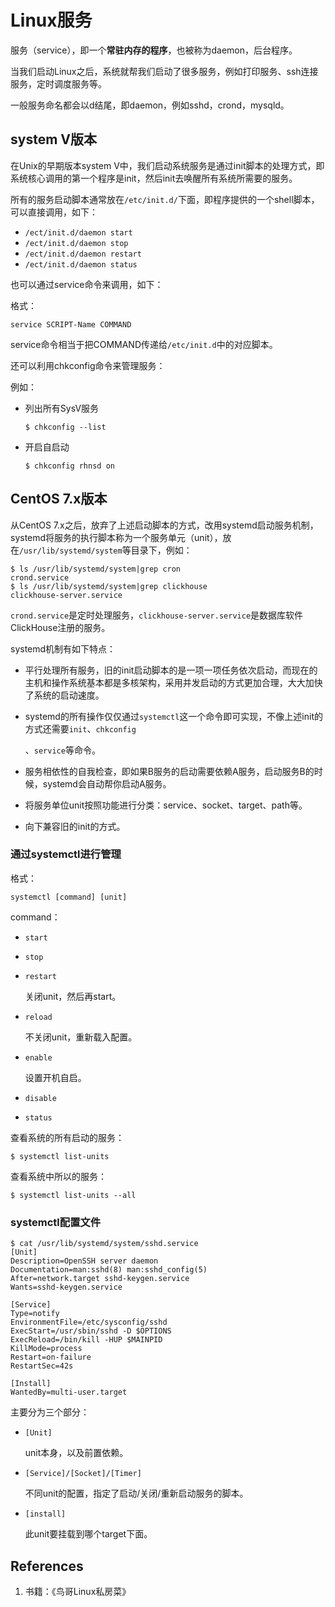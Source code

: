 # Linux服务

服务（service），即一个**常驻内存的程序**，也被称为daemon，后台程序。

当我们启动Linux之后，系统就帮我们启动了很多服务，例如打印服务、ssh连接服务，定时调度服务等。

一般服务命名都会以d结尾，即daemon，例如sshd，crond，mysqld。

## system V版本

在Unix的早期版本system V中，我们启动系统服务是通过init脚本的处理方式，即系统核心调用的第一个程序是init，然后init去唤醒所有系统所需要的服务。

所有的服务启动脚本通常放在`/etc/init.d/`下面，即程序提供的一个shell脚本，可以直接调用，如下：

- `/ect/init.d/daemon start`
- `/ect/init.d/daemon stop`
- `/ect/init.d/daemon restart`
- `/ect/init.d/daemon status`

也可以通过service命令来调用，如下：

格式：

```
service SCRIPT-Name COMMAND
```

service命令相当于把COMMAND传递给`/etc/init.d`中的对应脚本。

还可以利用chkconfig命令来管理服务：

例如：

- 列出所有SysV服务

  ```
  $ chkconfig --list
  ```

- 开启自启动

  ```
  $ chkconfig rhnsd on
  ```

## CentOS 7.x版本

从CentOS 7.x之后，放弃了上述启动脚本的方式，改用systemd启动服务机制，systemd将服务的执行脚本称为一个服务单元（unit），放在`/usr/lib/systemd/system`等目录下，例如：

```
$ ls /usr/lib/systemd/system|grep cron
crond.service
$ ls /usr/lib/systemd/system|grep clickhouse
clickhouse-server.service
```

`crond.service`是定时处理服务，`clickhouse-server.service`是数据库软件ClickHouse注册的服务。

systemd机制有如下特点：

- 平行处理所有服务，旧的init启动脚本的是一项一项任务依次启动，而现在的主机和操作系统基本都是多核架构，采用并发启动的方式更加合理，大大加快了系统的启动速度。

- systemd的所有操作仅仅通过`systemctl`这一个命令即可实现，不像上述init的方式还需要`init`、`chkconfig`

  、`service`等命令。

- 服务相依性的自我检查，即如果B服务的启动需要依赖A服务，启动服务B的时候，systemd会自动帮你启动A服务。

- 将服务单位unit按照功能进行分类：service、socket、target、path等。

- 向下兼容旧的init的方式。

### 通过systemctl进行管理

格式：

```
systemctl [command] [unit]
```

command：

- `start`

- `stop`

- `restart`

  关闭unit，然后再start。

- `reload`

  不关闭unit，重新载入配置。

- `enable`

  设置开机自启。

- `disable`

- `status`

查看系统的所有启动的服务：

```
$ systemctl list-units
```

查看系统中所以的服务：

```
$ systemctl list-units --all
```

### systemctl配置文件

```
$ cat /usr/lib/systemd/system/sshd.service
[Unit]
Description=OpenSSH server daemon
Documentation=man:sshd(8) man:sshd_config(5)
After=network.target sshd-keygen.service
Wants=sshd-keygen.service

[Service]
Type=notify
EnvironmentFile=/etc/sysconfig/sshd
ExecStart=/usr/sbin/sshd -D $OPTIONS
ExecReload=/bin/kill -HUP $MAINPID
KillMode=process
Restart=on-failure
RestartSec=42s

[Install]
WantedBy=multi-user.target
```

主要分为三个部分：

- `[Unit]`

  unit本身，以及前置依赖。

- `[Service]/[Socket]/[Timer]`

  不同unit的配置，指定了启动/关闭/重新启动服务的脚本。

- `[install]`

  此unit要挂载到哪个target下面。

## References

1. 书籍：《鸟哥Linux私房菜》